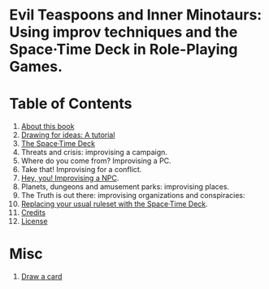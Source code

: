 # Evil Teaspoons and Inner Minotaurs: Using improv techniques and the Space·Time Deck in Role-Playing Games.

# Table of Contents

1. [About this book](ABOUT.md)
1. [Drawing for ideas: A tutorial](tutorial.md)
1. [The Space·Time Deck](cards.md)
1. Threats and crisis: improvising a campaign.
1. Where do you come from? Improvising a PC.
1. Take that! Improvising for a conflict.
1. [Hey, you! Improvising a NPC](npc.md).
1. Planets, dungeons and amusement parks: improvising places.
1. The Truth is out there: improvising organizations and conspiracies:
1. [Replacing your usual ruleset with the Space·Time Deck](rules.md).
1. [Credits](CREDITS.md)
1. [License](LICENSE.md)

# Misc

1. [Draw a card](https://yoric.github.io/evil-teaspoons-and-inner-minotaurs/draw.html)
